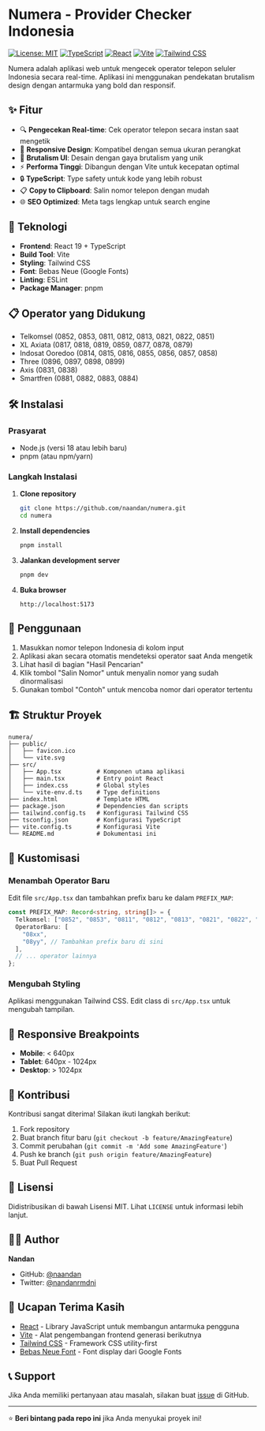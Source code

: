 # Numera - Provider Checker Indonesia

[![License: MIT](https://img.shields.io/badge/License-MIT-yellow.svg)](https://opensource.org/licenses/MIT)
[![TypeScript](https://img.shields.io/badge/TypeScript-007ACC?logo=typescript&logoColor=white)](https://www.typescriptlang.org/)
[![React](https://img.shields.io/badge/React-20232A?logo=react&logoColor=61DAFB)](https://reactjs.org/)
[![Vite](https://img.shields.io/badge/Vite-646CFF?logo=vite&logoColor=white)](https://vitejs.dev/)
[![Tailwind CSS](https://img.shields.io/badge/Tailwind_CSS-38B2AC?logo=tailwind-css&logoColor=white)](https://tailwindcss.com/)

Numera adalah aplikasi web untuk mengecek operator telepon seluler Indonesia secara real-time. Aplikasi ini menggunakan pendekatan brutalism design dengan antarmuka yang bold dan responsif.

## ✨ Fitur

- 🔍 **Pengecekan Real-time**: Cek operator telepon secara instan saat mengetik
- 📱 **Responsive Design**: Kompatibel dengan semua ukuran perangkat
- 🎨 **Brutalism UI**: Desain dengan gaya brutalism yang unik
- ⚡ **Performa Tinggi**: Dibangun dengan Vite untuk kecepatan optimal
- 🔒 **TypeScript**: Type safety untuk kode yang lebih robust
- 📋 **Copy to Clipboard**: Salin nomor telepon dengan mudah
- 🌐 **SEO Optimized**: Meta tags lengkap untuk search engine

## 🚀 Teknologi

- **Frontend**: React 19 + TypeScript
- **Build Tool**: Vite
- **Styling**: Tailwind CSS
- **Font**: Bebas Neue (Google Fonts)
- **Linting**: ESLint
- **Package Manager**: pnpm

## 📋 Operator yang Didukung

- Telkomsel (0852, 0853, 0811, 0812, 0813, 0821, 0822, 0851)
- XL Axiata (0817, 0818, 0819, 0859, 0877, 0878, 0879)
- Indosat Ooredoo (0814, 0815, 0816, 0855, 0856, 0857, 0858)
- Three (0896, 0897, 0898, 0899)
- Axis (0831, 0838)
- Smartfren (0881, 0882, 0883, 0884)

## 🛠️ Instalasi

### Prasyarat

- Node.js (versi 18 atau lebih baru)
- pnpm (atau npm/yarn)

### Langkah Instalasi

1. **Clone repository**

   ```bash
   git clone https://github.com/naandan/numera.git
   cd numera
   ```

2. **Install dependencies**

   ```bash
   pnpm install
   ```

3. **Jalankan development server**

   ```bash
   pnpm dev
   ```

4. **Buka browser**
   ```
   http://localhost:5173
   ```

## 📖 Penggunaan

1. Masukkan nomor telepon Indonesia di kolom input
2. Aplikasi akan secara otomatis mendeteksi operator saat Anda mengetik
3. Lihat hasil di bagian "Hasil Pencarian"
4. Klik tombol "Salin Nomor" untuk menyalin nomor yang sudah dinormalisasi
5. Gunakan tombol "Contoh" untuk mencoba nomor dari operator tertentu

## 🏗️ Struktur Proyek

```
numera/
├── public/
│   ├── favicon.ico
│   └── vite.svg
├── src/
│   ├── App.tsx          # Komponen utama aplikasi
│   ├── main.tsx         # Entry point React
│   ├── index.css        # Global styles
│   └── vite-env.d.ts    # Type definitions
├── index.html           # Template HTML
├── package.json         # Dependencies dan scripts
├── tailwind.config.ts   # Konfigurasi Tailwind CSS
├── tsconfig.json        # Konfigurasi TypeScript
├── vite.config.ts       # Konfigurasi Vite
└── README.md            # Dokumentasi ini
```

## 🎨 Kustomisasi

### Menambah Operator Baru

Edit file `src/App.tsx` dan tambahkan prefix baru ke dalam `PREFIX_MAP`:

```typescript
const PREFIX_MAP: Record<string, string[]> = {
  Telkomsel: ["0852", "0853", "0811", "0812", "0813", "0821", "0822", "0851"],
  OperatorBaru: [
    "08xx",
    "08yy", // Tambahkan prefix baru di sini
  ],
  // ... operator lainnya
};
```

### Mengubah Styling

Aplikasi menggunakan Tailwind CSS. Edit class di `src/App.tsx` untuk mengubah tampilan.

## 📱 Responsive Breakpoints

- **Mobile**: < 640px
- **Tablet**: 640px - 1024px
- **Desktop**: > 1024px

## 🤝 Kontribusi

Kontribusi sangat diterima! Silakan ikuti langkah berikut:

1. Fork repository
2. Buat branch fitur baru (`git checkout -b feature/AmazingFeature`)
3. Commit perubahan (`git commit -m 'Add some AmazingFeature'`)
4. Push ke branch (`git push origin feature/AmazingFeature`)
5. Buat Pull Request

## 📄 Lisensi

Didistribusikan di bawah Lisensi MIT. Lihat `LICENSE` untuk informasi lebih lanjut.

## 👨‍💻 Author

**Nandan**

- GitHub: [@naandan](https://github.com/naandan)
- Twitter: [@nandanrmdni](https://x.com/nandanrmdni)

## 🙏 Ucapan Terima Kasih

- [React](https://reactjs.org/) - Library JavaScript untuk membangun antarmuka pengguna
- [Vite](https://vitejs.dev/) - Alat pengembangan frontend generasi berikutnya
- [Tailwind CSS](https://tailwindcss.com/) - Framework CSS utility-first
- [Bebas Neue Font](https://fonts.google.com/specimen/Bebas+Neue) - Font display dari Google Fonts

## 📞 Support

Jika Anda memiliki pertanyaan atau masalah, silakan buat [issue](https://github.com/naandan/numera/issues) di GitHub.

---

⭐ **Beri bintang pada repo ini** jika Anda menyukai proyek ini!
